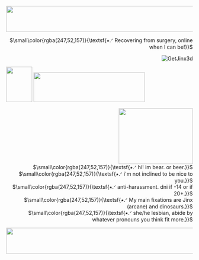 <p align="center"> <img width="700" height="70" src="https://64.media.tumblr.com/c322501e778b0801d9434d32ff09f768/c1ded7c976ad7d29-b9/s1280x1920/022dfb19f8fd6e9f4750c759293c1c42256a32a7.pnj">

<p align="right"> $\small\color{rgba(247,52,157)}{\textsf{⭑.ᐟ Recovering from surgery, online when I can be!}}$<br/>
<p align="right"> <img src="https://komarev.com/ghpvc/?username=GetJinx3d&label=defeated%20losers&color=f63399&style=flat" alt="GetJinx3d" /> </p>
</p>



<img width="70" height="95" src="https://64.media.tumblr.com/93919b916192d8c70267609327236a0e/ef89a9be7487b235-a9/s75x75_c1/6309660b8184e8bbced7bc99def4861a35ebba21.gifv"> <img src="https://lastfm-profile-readme.vercel.app/api/losingmarbles?color=f63399&textColor=550385&isRounded=true&displayName=true" width="300" height="80" />





<p align="right"> <img width="200" height="150" src="https://64.media.tumblr.com/2dc209372fd46ce2d97179bef00b4705/93404a6466445b0d-4c/s400x600/4da8c051cfab707025584a90b2ed168b90c6c393.gif"><br/> 
$\small\color{rgba(247,52,157)}{\textsf{⭑.ᐟ hi! im bear. or beer.}}$<br/> $\small\color{rgba(247,52,157)}{\textsf{⭑.ᐟ i'm not inclined to be nice to you.}}$<br/> $\small\color{rgba(247,52,157)}{\textsf{⭑.ᐟ anti-harassment. dni if -14 or if 20+.}}$<br/> $\small\color{rgba(247,52,157)}{\textsf{⭑.ᐟ My main fixations are Jinx (arcane) and dinosaurs.}}$<br/> $\small\color{rgba(247,52,157)}{\textsf{⭑.ᐟ she/he lesbian, abide by whatever pronouns you think fit more.}}$<br/> 
  </p>

  <p align="center"> <img width="700" height="70" src="https://64.media.tumblr.com/c322501e778b0801d9434d32ff09f768/c1ded7c976ad7d29-b9/s1280x1920/022dfb19f8fd6e9f4750c759293c1c42256a32a7.pnj">


